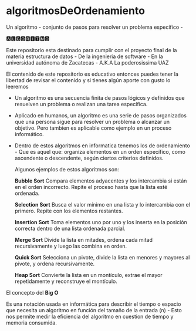 # algoritmosDeOrdenamiento
Un algoritmo - conjunto de pasos para resolver un problema específico -


🅰🅻🅶🅾🆁🅸🆃🅼🅾


Este repositorio esta destinado para cumplir con el proyecto final de la materia estructura de datos - De la ingenieria de software - En la universidad autónoma de Zacatecas - A.K.A La poderosissima UAZ


El contenido de este repositorio es educativo entonces puedes tener la libertad de revisar el contenido y si tienes algún aporte con gusto lo leeremos


- Un algoritmo es una secuencia finita de pasos lógicos y definidos que resuelven un problema o realizan una tarea específica.

  
- Aplicado en humanos, un algoritmo es una serie de pasos organizados que una persona sigue para resolver un problema o alcanzar un objetivo. Pero tambien es aplicable como ejemplo en un proceso informático.

  
- Dentro de estos algoritmos en informatica tenemos los de ordenamiento - Que es aquel que: organiza elementos en un orden específico, como ascendente o descendente, según ciertos criterios definidos.

  
  Algunos ejemplos de estos algoritmos son:

  
     **Bubble Sort**
Compara elementos adyacentes y los intercambia si están en el orden incorrecto. Repite el proceso hasta que la lista esté ordenada.


    **Selection Sort**
Busca el valor mínimo en una lista y lo intercambia con el primero. Repite con los elementos restantes.


    **Insertion Sort**
Toma elementos uno por uno y los inserta en la posición correcta dentro de una lista ordenada parcial.


     **Merge Sort**
Divide la lista en mitades, ordena cada mitad recursivamente y luego las combina en orden.


    **Quick Sort**
Selecciona un pivote, divide la lista en menores y mayores al pivote, y ordena recursivamente. 


    **Heap Sort**
Convierte la lista en un montículo, extrae el mayor repetidamente y reconstruye el montículo.


El concepto del **Big O**

Es una notación usada en informática para describir el tiempo o espacio que necesita un algoritmo en función del tamaño de la entrada (n) - Esto nos permite medir la eficiencia del algoritmo en cuestion de tiempo y memoria consumida.

